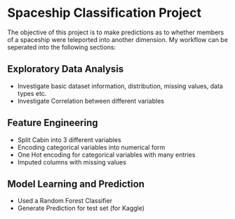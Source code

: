 # Spaceship Classification Project
The objective of this project is to make predictions as to whether members of a spaceship were teleported into another dimension. My workflow can be seperated into the following sections:

## Exploratory Data Analysis
- Investigate basic dataset information, distribution, missing values, data types etc.
- Investigate Correlation between different variables
## Feature Engineering
- Split Cabin into 3 different variables 
- Encoding categorical variables into numerical form
- One Hot encoding for categorical variables with many entries
- Imputed columns with missing values
## Model Learning and Prediction
- Used a Random Forest Classifier
- Generate Prediction for test set (for Kaggle)
